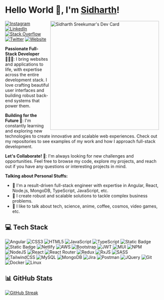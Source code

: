 # Hello World 👋, I'm [Sidharth](https://sidharthsreekumar.dev)!

<a href="https://app.daily.dev/sidharthsreekumar"><img align="right" src="https://api.daily.dev/devcards/v2/iktMhMAfqeAjuzuRo4iB6.png?type=default&r=ndv" width="356" alt="Sidharth Sreekumar's Dev Card"/></a>

[![Instagram](https://img.shields.io/badge/Instagram-%23E4405F.svg?logo=Instagram&logoColor=white)](https://www.instagram.com/sidharth_sreekumar_/) [![LinkedIn](https://img.shields.io/badge/LinkedIn-%230077B5.svg?logo=linkedin&logoColor=white)](https://www.linkedin.com/in/sidharth-sreekumar/) [![Stack Overflow](https://img.shields.io/badge/-Stackoverflow-FE7A16?logo=stack-overflow&logoColor=white)](https://stackoverflow.com/users/4699561/sidharth-sreekumar) [![Twitter](https://img.shields.io/badge/Twitter-%231DA1F2.svg?logo=Twitter&logoColor=white)](https://twitter.com/Sidharth_Kaizen) <a target="_blank" href="https://www.sidharthsreekumar.dev">![Website](https://img.shields.io/badge/-Website-Website?&logo=internet%20explorer&color=%230076D6)</a>


**Passionate Full-Stack Developer 👨🏼‍💻**: I bring websites and applications to life, with expertise across the entire development stack. I love crafting beautiful user interfaces and building robust back-end systems that power them.

**Building for the Future 🚀**:  I'm constantly learning and exploring new technologies to create innovative and scalable web experiences.  Check out my repositories to see examples of my work and how I approach full-stack development.

**Let's Collaborate! 🤝**: I'm always looking for new challenges and opportunities.  Feel free to browse my code, explore my projects, and reach out if you have any questions or interesting projects in mind.


**Talking about Personal Stuffs:**

- 🔭 I'm a result-driven full-stack engineer with expertise in Angular, React, Node.js, MongoDB, TypeScript, JavaScript, etc.
- 🌱 I create robust and scalable solutions to tackle complex business problems.
- 💬 I like to talk about tech, science, anime, coffee, cosmos, video games, etc.

## 💻 Tech Stack
![Angular](https://img.shields.io/badge/-Angular-ANGULAR?style=for-the-badge&logo=Angular&color=red) ![CSS3](https://img.shields.io/badge/css3-%231572B6.svg?style=for-the-badge&logo=css3&logoColor=white) ![HTML5](https://img.shields.io/badge/html5-%23E34F26.svg?style=for-the-badge&logo=html5&logoColor=white) ![JavaScript](https://img.shields.io/badge/javascript-%23323330.svg?style=for-the-badge&logo=javascript&logoColor=%23F7DF1E) ![TypeScript](https://img.shields.io/badge/typescript-%23007ACC.svg?style=for-the-badge&logo=typescript&logoColor=white) ![Static Badge](https://img.shields.io/badge/-PHP-PHP?style=for-the-badge&logo=PHP&logoColor=white&color=%23AEB2D5) ![Static Badge](https://img.shields.io/badge/-Drupal-Drupal?style=for-the-badge&logo=drupal&color=blue) ![Netlify](https://img.shields.io/badge/netlify-%23000000.svg?style=for-the-badge&logo=netlify&logoColor=#00C7B7) ![AWS](https://img.shields.io/badge/AWS-%23FF9900.svg?style=for-the-badge&logo=amazon-aws&logoColor=white) ![Bootstrap](https://img.shields.io/badge/bootstrap-%23563D7C.svg?style=for-the-badge&logo=bootstrap&logoColor=white)  ![JWT](https://img.shields.io/badge/JWT-black?style=for-the-badge&logo=JSON%20web%20tokens) ![MUI](https://img.shields.io/badge/MUI-%230081CB.svg?style=for-the-badge&logo=material-ui&logoColor=white) ![NPM](https://img.shields.io/badge/NPM-%23000000.svg?style=for-the-badge&logo=npm&logoColor=white) ![NodeJS](https://img.shields.io/badge/node.js-6DA55F?style=for-the-badge&logo=node.js&logoColor=white) ![React](https://img.shields.io/badge/react-%2320232a.svg?style=for-the-badge&logo=react&logoColor=%2361DAFB) ![React Router](https://img.shields.io/badge/React_Router-CA4245?style=for-the-badge&logo=react-router&logoColor=white) ![Redux](https://img.shields.io/badge/redux-%23593d88.svg?style=for-the-badge&logo=redux&logoColor=white) ![RxJS](https://img.shields.io/badge/rxjs-%23B7178C.svg?style=for-the-badge&logo=reactivex&logoColor=white) ![SASS](https://img.shields.io/badge/SASS-hotpink.svg?style=for-the-badge&logo=SASS&logoColor=white) ![TailwindCSS](https://img.shields.io/badge/tailwindcss-%2338B2AC.svg?style=for-the-badge&logo=tailwind-css&logoColor=white) ![MySQL](https://img.shields.io/badge/mysql-%2300f.svg?style=for-the-badge&logo=mysql&logoColor=white) ![MongoDB](https://img.shields.io/badge/MongoDB-%234ea94b.svg?style=for-the-badge&logo=mongodb&logoColor=white) ![Jira](https://img.shields.io/badge/jira-%230A0FFF.svg?style=for-the-badge&logo=jira&logoColor=white) ![Postman](https://img.shields.io/badge/Postman-FF6C37?style=for-the-badge&logo=postman&logoColor=white) ![JQuery](https://img.shields.io/badge/-JQuery-JQuery?style=for-the-badge&logo=jquery&logoColor=white&color=%230769AD) ![Git](https://img.shields.io/badge/-Git-Git?style=for-the-badge&logo=git&logoColor=white&color=orange) ![Docker](https://img.shields.io/badge/-Docker-Docker?style=for-the-badge&logo=docker&logoColor=white&color=blue) ![Linux](https://img.shields.io/badge/-Linux-Linux?style=for-the-badge&logo=linux&color=black)

## 📊 GitHub Stats
[![GitHub Streak](https://github-readme-streak-stats.herokuapp.com?user=sidharthsreekumar&theme=vue-dark&date_format=M%20j%5B%2C%20Y%5D&mode=weekly&card_width=500&background=0D111700)](https://git.io/streak-stats)
